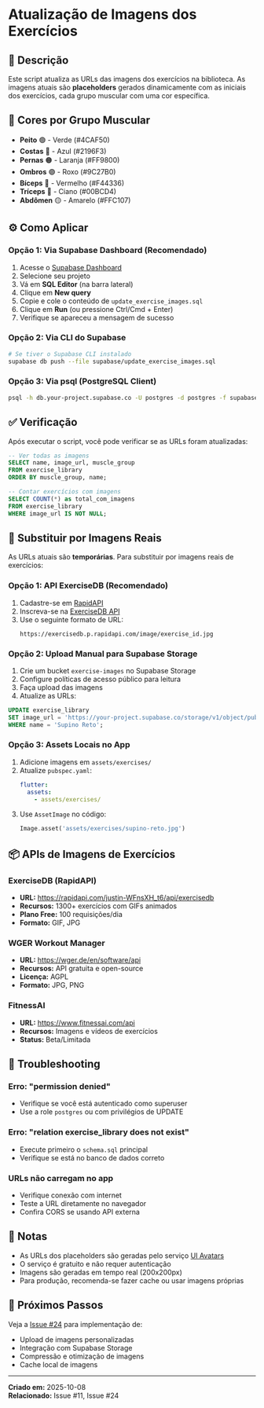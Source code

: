 # Atualização de Imagens dos Exercícios

## 📝 Descrição

Este script atualiza as URLs das imagens dos exercícios na biblioteca. As imagens atuais são **placeholders** gerados dinamicamente com as iniciais dos exercícios, cada grupo muscular com uma cor específica.

## 🎨 Cores por Grupo Muscular

- **Peito** 🟢 - Verde (#4CAF50)
- **Costas** 🔵 - Azul (#2196F3)
- **Pernas** 🟠 - Laranja (#FF9800)
- **Ombros** 🟣 - Roxo (#9C27B0)
- **Bíceps** 🔴 - Vermelho (#F44336)
- **Tríceps** 🔷 - Ciano (#00BCD4)
- **Abdômen** 🟡 - Amarelo (#FFC107)

## ⚙️ Como Aplicar

### Opção 1: Via Supabase Dashboard (Recomendado)

1. Acesse o [Supabase Dashboard](https://supabase.com/dashboard)
2. Selecione seu projeto
3. Vá em **SQL Editor** (na barra lateral)
4. Clique em **New query**
5. Copie e cole o conteúdo de `update_exercise_images.sql`
6. Clique em **Run** (ou pressione Ctrl/Cmd + Enter)
7. Verifique se apareceu a mensagem de sucesso

### Opção 2: Via CLI do Supabase

```bash
# Se tiver o Supabase CLI instalado
supabase db push --file supabase/update_exercise_images.sql
```

### Opção 3: Via psql (PostgreSQL Client)

```bash
psql -h db.your-project.supabase.co -U postgres -d postgres -f supabase/update_exercise_images.sql
```

## ✅ Verificação

Após executar o script, você pode verificar se as URLs foram atualizadas:

```sql
-- Ver todas as imagens
SELECT name, image_url, muscle_group 
FROM exercise_library 
ORDER BY muscle_group, name;

-- Contar exercícios com imagens
SELECT COUNT(*) as total_com_imagens
FROM exercise_library 
WHERE image_url IS NOT NULL;
```

## 🔄 Substituir por Imagens Reais

As URLs atuais são **temporárias**. Para substituir por imagens reais de exercícios:

### Opção 1: API ExerciseDB (Recomendado)

1. Cadastre-se em [RapidAPI](https://rapidapi.com/)
2. Inscreva-se na [ExerciseDB API](https://rapidapi.com/justin-WFnsXH_t6/api/exercisedb)
3. Use o seguinte formato de URL:
   ```
   https://exercisedb.p.rapidapi.com/image/exercise_id.jpg
   ```

### Opção 2: Upload Manual para Supabase Storage

1. Crie um bucket `exercise-images` no Supabase Storage
2. Configure políticas de acesso público para leitura
3. Faça upload das imagens
4. Atualize as URLs:

```sql
UPDATE exercise_library 
SET image_url = 'https://your-project.supabase.co/storage/v1/object/public/exercise-images/supino-reto.jpg'
WHERE name = 'Supino Reto';
```

### Opção 3: Assets Locais no App

1. Adicione imagens em `assets/exercises/`
2. Atualize `pubspec.yaml`:
   ```yaml
   flutter:
     assets:
       - assets/exercises/
   ```
3. Use `AssetImage` no código:
   ```dart
   Image.asset('assets/exercises/supino-reto.jpg')
   ```

## 📦 APIs de Imagens de Exercícios

### ExerciseDB (RapidAPI)
- **URL:** https://rapidapi.com/justin-WFnsXH_t6/api/exercisedb
- **Recursos:** 1300+ exercícios com GIFs animados
- **Plano Free:** 100 requisições/dia
- **Formato:** GIF, JPG

### WGER Workout Manager
- **URL:** https://wger.de/en/software/api
- **Recursos:** API gratuita e open-source
- **Licença:** AGPL
- **Formato:** JPG, PNG

### FitnessAI
- **URL:** https://www.fitnessai.com/api
- **Recursos:** Imagens e vídeos de exercícios
- **Status:** Beta/Limitada

## 🐛 Troubleshooting

### Erro: "permission denied"
- Verifique se você está autenticado como superuser
- Use a role `postgres` ou com privilégios de UPDATE

### Erro: "relation exercise_library does not exist"
- Execute primeiro o `schema.sql` principal
- Verifique se está no banco de dados correto

### URLs não carregam no app
- Verifique conexão com internet
- Teste a URL diretamente no navegador
- Confira CORS se usando API externa

## 📝 Notas

- As URLs dos placeholders são geradas pelo serviço [UI Avatars](https://ui-avatars.com/)
- O serviço é gratuito e não requer autenticação
- Imagens são geradas em tempo real (200x200px)
- Para produção, recomenda-se fazer cache ou usar imagens próprias

## 🚀 Próximos Passos

Veja a [Issue #24](https://github.com/alvaroaxsmith/app-gym/issues/24) para implementação de:
- Upload de imagens personalizadas
- Integração com Supabase Storage
- Compressão e otimização de imagens
- Cache local de imagens

---

**Criado em:** 2025-10-08  
**Relacionado:** Issue #11, Issue #24
